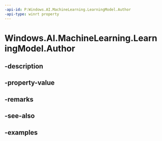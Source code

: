 ```yaml
---
-api-id: P:Windows.AI.MachineLearning.LearningModel.Author
-api-type: winrt property
---
```


<!-- Property syntax.
public string Author { get; }
-->

# Windows.AI.MachineLearning.LearningModel.Author

## -description

## -property-value

## -remarks

## -see-also

## -examples

